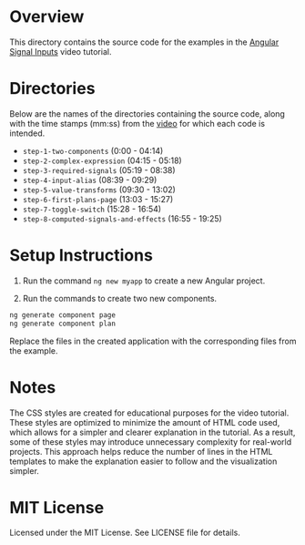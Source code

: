 # Overview

This directory contains the source code for the examples in the [Angular Signal Inputs](https://youtu.be/WmrqnUSfFFQ) video tutorial.

# Directories

Below are the names of the directories containing the source code, along with the time stamps (mm:ss) from the [video](https://youtu.be/WmrqnUSfFFQ) for which each code is intended.

* `step-1-two-components` (0:00 - 04:14)
* `step-2-complex-expression` (04:15 - 05:18)
* `step-3-required-signals` (05:19 - 08:38)
* `step-4-input-alias` (08:39 - 09:29)
* `step-5-value-transforms` (09:30 - 13:02)
* `step-6-first-plans-page` (13:03 - 15:27)
* `step-7-toggle-switch` (15:28 - 16:54)
* `step-8-computed-signals-and-effects` (16:55 - 19:25)

# Setup Instructions

1. Run the command `ng new myapp` to create a new Angular project.

2. Run the commands to create two new components.
```bash
ng generate component page
ng generate component plan
```
Replace the files in the created application with the corresponding files from the example.

# Notes

The CSS styles are created for educational purposes for the video tutorial. These styles are optimized to minimize the amount of HTML code used, which allows for a simpler and clearer explanation in the tutorial. As a result, some of these styles may introduce unnecessary complexity for real-world projects. This approach helps reduce the number of lines in the HTML templates to make the explanation easier to follow and the visualization simpler.

# MIT License

Licensed under the MIT License. See LICENSE file for details.
